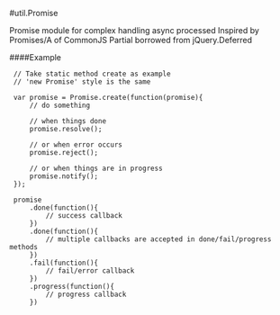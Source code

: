 #util.Promise

Promise module for complex handling async processed
Inspired by Promises/A of CommonJS
Partial borrowed from jQuery.Deferred

####Example

     // Take static method create as example
     // 'new Promise' style is the same

     var promise = Promise.create(function(promise){
         // do something

         // when things done
         promise.resolve();

         // or when error occurs
         promise.reject();

         // or when things are in progress
         promise.notify();
     });

     promise
         .done(function(){
             // success callback
         })
         .done(function(){
             // multiple callbacks are accepted in done/fail/progress methods
         })
         .fail(function(){
             // fail/error callback
         })
         .progress(function(){
             // progress callback
         })

